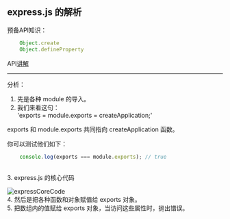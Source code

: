 ## express.js 的解析


预备API知识：
```javascript
    Object.create
    Object.defineProperty
```
API[讲解](https://github.com/foobull/explore-express/blob/master/apiExample/episode2Preknowledge.js)


---
分析：<br />  
1. 先是各种 module 的导入。<br />
2. 我们来看这句： <br />
'exports = module.exports = createApplication;'  

exports 和 module.exports 共同指向 createApplication 函数。<br />

你可以测试他们如下：
```javascript 
    console.log(exports === module.exports); // true
```

<br />
3. express.js 的核心代码 <br />

![expressCoreCode](https://raw.githubusercontent.com/foobull/explore-express/master/collection/expressCore.png)
<br />
4. 然后是把各种函数和对象赋值给 exports 对象。<br />
5. 把数组内的值赋给 exports 对象，当访问这些属性时，抛出错误。